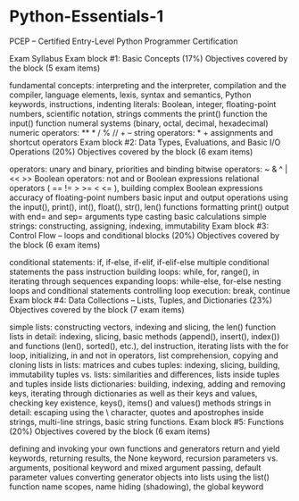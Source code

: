# Python-Essentials-1
PCEP – Certified Entry-Level Python Programmer Certification


Exam Syllabus
Exam block #1: Basic Concepts (17%)
Objectives covered by the block (5 exam items)

fundamental concepts: interpreting and the interpreter, compilation and the compiler, language elements, lexis, syntax and semantics, Python keywords, instructions, indenting
literals: Boolean, integer, floating-point numbers, scientific notation, strings
comments
the print() function
the input() function
numeral systems (binary, octal, decimal, hexadecimal)
numeric operators: ** * / % // + –
string operators: * +
assignments and shortcut operators
Exam block #2: Data Types, Evaluations, and Basic I/O Operations (20%)
Objectives covered by the block (6 exam items)

operators: unary and binary, priorities and binding
bitwise operators: ~ & ^ | << >>
Boolean operators: not and or
Boolean expressions
relational operators ( == != > >= < <= ), building complex Boolean expressions
accuracy of floating-point numbers
basic input and output operations using the input(), print(), int(), float(), str(), len() functions
formatting print() output with end= and sep= arguments
type casting
basic calculations
simple strings: constructing, assigning, indexing, immutability
Exam block #3: Control Flow – loops and conditional blocks (20%)
Objectives covered by the block (6 exam items)

conditional statements: if, if-else, if-elif, if-elif-else
multiple conditional statements
the pass instruction
building loops: while, for, range(), in
iterating through sequences
expanding loops: while-else, for-else
nesting loops and conditional statements
controlling loop execution: break, continue
Exam block #4: Data Collections – Lists, Tuples, and Dictionaries (23%)
Objectives covered by the block (7 exam items)

simple lists: constructing vectors, indexing and slicing, the len() function
lists in detail: indexing, slicing, basic methods (append(), insert(), index()) and functions (len(), sorted(), etc.), del instruction, iterating lists with the for loop, initializing, in and not in operators, list comprehension, copying and cloning
lists in lists: matrices and cubes
tuples: indexing, slicing, building, immutability
tuples vs. lists: similarities and differences, lists inside tuples and tuples inside lists
dictionaries: building, indexing, adding and removing keys, iterating through dictionaries as well as their keys and values, checking key existence, keys(), items() and values() methods
strings in detail: escaping using the \ character, quotes and apostrophes inside strings, multi-line strings, basic string functions.
Exam block #5: Functions (20%)
Objectives covered by the block (6 exam items)

defining and invoking your own functions and generators
return and yield keywords, returning results,
the None keyword,
recursion
parameters vs. arguments,
positional keyword and mixed argument passing,
default parameter values
converting generator objects into lists using the list() function
name scopes, name hiding (shadowing), the global keyword
